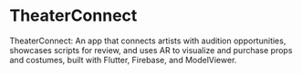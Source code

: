 # TheaterConnect
TheaterConnect: An app that connects artists with audition opportunities, showcases scripts for review, and uses AR to visualize and purchase props and costumes, built with Flutter, Firebase, and ModelViewer.
